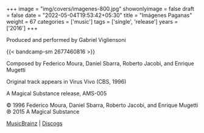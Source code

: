 +++
image = "img/covers/imagenes-800.jpg"
showonlyimage = false
draft = false
date = "2022-05-04T19:53:42+05:30"
title = "Imágenes Paganas"
weight = 67
categories = ['music']
tags = ['single', 'release']
years = ['2016']
+++


<!--more-->

Produced and performed by Gabriel Vigliensoni

{{< bandcamp-sm 2677460816 >}}

Composed by Federico Moura, Daniel Sbarra, Roberto Jacobi, and Enrique Mugetti

Original track appears in Virus Vivo (CBS, 1996)

A Magical Substance release, AMS-005

© 1996 Federico Moura, Daniel Sbarra, Roberto Jacobi, and Enrique Mugetti ℗ 2015 A Magical Substance

[MusicBrainz](https://musicbrainz.org/release-group/73331043-6241-4dc0-8871-1b7708da1596) | [Discogs](https://www.discogs.com/Gabriel-Vigliensoni-Im%C3%A1genes-Paganas/release/7938684)

